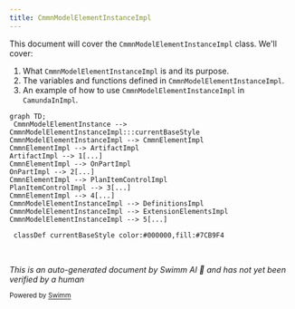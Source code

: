 ```yaml
---
title: CmmnModelElementInstanceImpl
---
```

This document will cover the `CmmnModelElementInstanceImpl` class. We'll cover:

1. What `CmmnModelElementInstanceImpl` is and its purpose.
2. The variables and functions defined in `CmmnModelElementInstanceImpl`.
3. An example of how to use `CmmnModelElementInstanceImpl` in `CamundaInImpl`.

```mermaid
graph TD;
 CmmnModelElementInstance --> CmmnModelElementInstanceImpl:::currentBaseStyle
CmmnModelElementInstanceImpl --> CmmnElementImpl
CmmnElementImpl --> ArtifactImpl
ArtifactImpl --> 1[...]
CmmnElementImpl --> OnPartImpl
OnPartImpl --> 2[...]
CmmnElementImpl --> PlanItemControlImpl
PlanItemControlImpl --> 3[...]
CmmnElementImpl --> 4[...]
CmmnModelElementInstanceImpl --> DefinitionsImpl
CmmnModelElementInstanceImpl --> ExtensionElementsImpl
CmmnModelElementInstanceImpl --> 5[...]

 classDef currentBaseStyle color:#000000,fill:#7CB9F4
```

&nbsp;

*This is an auto-generated document by Swimm AI 🌊 and has not yet been verified by a human*

<SwmMeta version="3.0.0" repo-id="Z2l0aHViJTNBJTNBREVNTy1jYW11bmRhLWJwbS1wbGF0Zm9ybSUzQSUzQXN3aW1taW8=" repo-name="DEMO-camunda-bpm-platform"><sup>Powered by [Swimm](/)</sup></SwmMeta>

